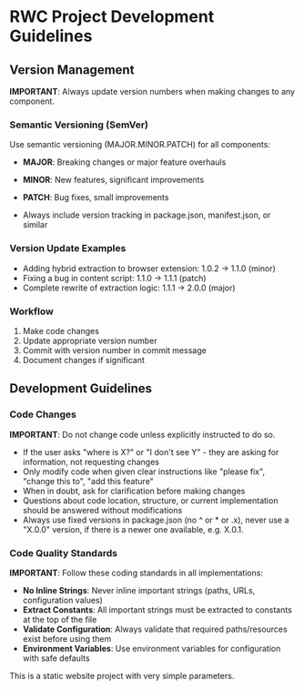 # RWC Project Development Guidelines

## Version Management

**IMPORTANT**: Always update version numbers when making changes to any component.

### Semantic Versioning (SemVer)
Use semantic versioning (MAJOR.MINOR.PATCH) for all components:

- **MAJOR**: Breaking changes or major feature overhauls
- **MINOR**: New features, significant improvements 
- **PATCH**: Bug fixes, small improvements

- Always include version tracking in package.json, manifest.json, or similar

### Version Update Examples

- Adding hybrid extraction to browser extension: 1.0.2 → 1.1.0 (minor)
- Fixing a bug in content script: 1.1.0 → 1.1.1 (patch)
- Complete rewrite of extraction logic: 1.1.1 → 2.0.0 (major)

### Workflow
1. Make code changes
2. Update appropriate version number
3. Commit with version number in commit message
4. Document changes if significant

## Development Guidelines

### Code Changes
**IMPORTANT**: Do not change code unless explicitly instructed to do so.

- If the user asks "where is X?" or "I don't see Y" - they are asking for information, not requesting changes
- Only modify code when given clear instructions like "please fix", "change this to", "add this feature"
- When in doubt, ask for clarification before making changes
- Questions about code location, structure, or current implementation should be answered without modifications
- Always use fixed versions in package.json (no ^ or * or .x), never use a "X.0.0" version, if there is a newer one available, e.g. X.0.1.

### Code Quality Standards
**IMPORTANT**: Follow these coding standards in all implementations:

- **No Inline Strings**: Never inline important strings (paths, URLs, configuration values)
- **Extract Constants**: All important strings must be extracted to constants at the top of the file
- **Validate Configuration**: Always validate that required paths/resources exist before using them
- **Environment Variables**: Use environment variables for configuration with safe defaults


This is a static website project with very simple parameters.
